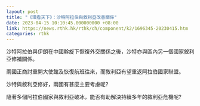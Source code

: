 ```yaml
---
layout: post
title: "《環看天下》：沙特阿拉伯與敘利亞改善關係"
date: 2023-04-15 10:10:45.000000000 +08:00
link: https://news.rthk.hk/rthk/ch/component/k2/1696345-20230415.htm
categories: rthk
---
```


沙特阿拉伯與伊朗在中國斡旋下恢復外交關係之後，沙特亦與區內另一個國家敘利亞修補關係。

兩國正商討重開大使館及恢復航班往來，而敘利亞有望重返阿拉伯國家聯盟。

沙特與敘利亞修好，兩國有甚麼主要考慮呢?

隨著多個阿拉伯國家與敘利亞破冰，能否有助解決持續多年的敘利亞危機呢?
